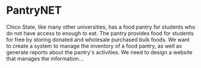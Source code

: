 # PantryNET
Chico State, like many other universities, has a food pantry for students who do not have access to enough to eat.
The pantry provides food for students for free by storing donated and wholesale purchased bulk foods.
We want to create a system to manage the inventory of a food pantry, as well as generate reports about the pantry's activities. We need to design a website that manages the information...
